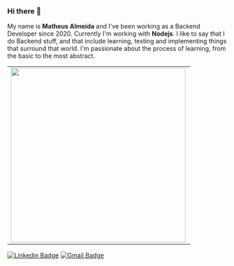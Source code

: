 ### Hi there :ant:

<!--
**codingwithmath/codingwithmath** is a ✨ _special_ ✨ repository because its `README.md` (this file) appears on your GitHub profile.

Here are some ideas to get you started:

- 🔭 I’m currently working on ...
- 🌱 I’m currently learning ...
- 👯 I’m looking to collaborate on ...
- 🤔 I’m looking for help with ...
- 💬 Ask me about ...
- 📫 How to reach me: ...
- 😄 Pronouns: ...
- ⚡ Fun fact: ...
-->

My name is **Matheus Almeida** and I've been working as a Backend Developer since 2020. Currently I'm working with **Nodejs**. I like to say that I do Backend stuff, and that include learning, testing and implementing things that surround that world. I'm passionate about the process of learning, from the basic to the most abstract.

<center>
<table>
  <tr>
      <td><img width="400px" align="left" src="https://github-readme-stats.vercel.app/api/top-langs/?username=codingwithmath&hide=html&layout=compact&theme=default" /></td>
  </tr>  
</table>
</center>

[![Linkedin Badge](https://img.shields.io/badge/-Matheus%20Almeida-1c1c1c?style=flat-square&logo=Linkedin&logoColor=white&link=https://www.linkedin.com/in/matheus-almeida1337/)](https://www.linkedin.com/in/matheus-almeida1337/) 
[![Gmail Badge](https://img.shields.io/badge/-contatomatheuss@outlook.com-1c1c1c?style=flat-square&logo=Gmail&logoColor=white&link=mailto:contatomatheuss@outlook.com)](mailto:contatomatheuss@outlook.com)
